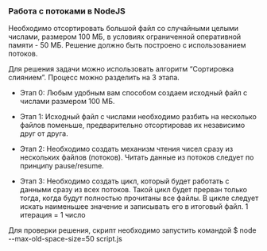 ### Работа с потоками в NodeJS

Необходимо отсортировать большой файл со случайными целыми числами, размером 100 МБ, в условиях ограниченной оперативной памяти - 50 МБ. Решение должно быть построено с использованием потоков.

Для решения задачи можно использовать алгоритм “Сортировка слиянием”.
Процесс можно разделить на 3 этапа.

- Этап 0:
  Любым удобным вам способом создаем исходный файл с числами размером 100 МБ.

- Этап 1:
  Исходный файл с числами необходимо разбить на несколько файлов поменьше, предварительно отсортировав их независимо друг от друга.

- Этап 2:
  Необходимо создать механизм чтения чисел сразу из нескольких файлов (потоков).
  Читать данные из потоков следует по принципу pause/resume.

- Этап 3:
  Необходимо создать цикл, который будет работать с данными сразу из всех потоков.
  Такой цикл будет прерван только тогда, когда будут полностью прочитаны все файлы.
  В цикле следует искать наименьшее значение и записывать его в итоговый файл.
  1 итерация = 1 число

Для проверки решения, скрипт необходимо запустить командой
$ node --max-old-space-size=50 script.js
